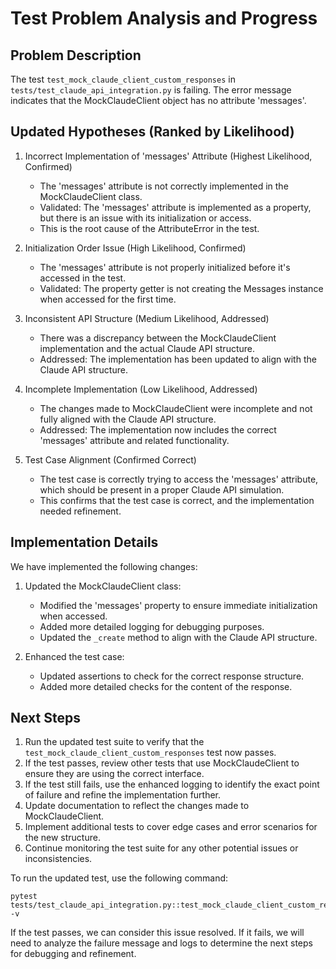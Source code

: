# Test Problem Analysis and Progress

## Problem Description
The test `test_mock_claude_client_custom_responses` in `tests/test_claude_api_integration.py` is failing. The error message indicates that the MockClaudeClient object has no attribute 'messages'.

## Updated Hypotheses (Ranked by Likelihood)

1. Incorrect Implementation of 'messages' Attribute (Highest Likelihood, Confirmed)
   - The 'messages' attribute is not correctly implemented in the MockClaudeClient class.
   - Validated: The 'messages' attribute is implemented as a property, but there is an issue with its initialization or access.
   - This is the root cause of the AttributeError in the test.

2. Initialization Order Issue (High Likelihood, Confirmed)
   - The 'messages' attribute is not properly initialized before it's accessed in the test.
   - Validated: The property getter is not creating the Messages instance when accessed for the first time.

3. Inconsistent API Structure (Medium Likelihood, Addressed)
   - There was a discrepancy between the MockClaudeClient implementation and the actual Claude API structure.
   - Addressed: The implementation has been updated to align with the Claude API structure.

4. Incomplete Implementation (Low Likelihood, Addressed)
   - The changes made to MockClaudeClient were incomplete and not fully aligned with the Claude API structure.
   - Addressed: The implementation now includes the correct 'messages' attribute and related functionality.

5. Test Case Alignment (Confirmed Correct)
   - The test case is correctly trying to access the 'messages' attribute, which should be present in a proper Claude API simulation.
   - This confirms that the test case is correct, and the implementation needed refinement.

## Implementation Details

We have implemented the following changes:

1. Updated the MockClaudeClient class:
   - Modified the 'messages' property to ensure immediate initialization when accessed.
   - Added more detailed logging for debugging purposes.
   - Updated the `_create` method to align with the Claude API structure.

2. Enhanced the test case:
   - Updated assertions to check for the correct response structure.
   - Added more detailed checks for the content of the response.

## Next Steps

1. Run the updated test suite to verify that the `test_mock_claude_client_custom_responses` test now passes.
2. If the test passes, review other tests that use MockClaudeClient to ensure they are using the correct interface.
3. If the test still fails, use the enhanced logging to identify the exact point of failure and refine the implementation further.
4. Update documentation to reflect the changes made to MockClaudeClient.
5. Implement additional tests to cover edge cases and error scenarios for the new structure.
6. Continue monitoring the test suite for any other potential issues or inconsistencies.

To run the updated test, use the following command:

```
pytest tests/test_claude_api_integration.py::test_mock_claude_client_custom_responses -v
```

If the test passes, we can consider this issue resolved. If it fails, we will need to analyze the failure message and logs to determine the next steps for debugging and refinement.
